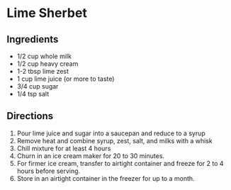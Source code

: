 # Lime Sherbet

## Ingredients
* 1/2 cup whole milk
* 1/2 cup heavy cream
* 1-2 tbsp lime zest
* 1 cup lime juice (or more to taste)
* 3/4 cup sugar
* 1/4 tsp salt

## Directions
1. Pour lime juice and sugar into a saucepan and reduce to a syrup
1. Remove heat and combine syrup, zest, salt, and milks with a whisk
1. Chill mixture for at least 4 hours
1. Churn in an ice cream maker for 20 to 30 minutes.
1. For firmer ice cream, transfer to airtight container and freeze for 2 to 4 hours before serving.
1. Store in an airtight container in the freezer for up to a month.
